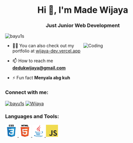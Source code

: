 <h1 align="center">Hi 👋, I'm Made Wijaya</h1>
<h3 align="center"> Just Junior Web Development</h3>

<p align="left"> <img src="https://komarev.com/ghpvc/?username=bayu1s&label=Profile%20views&color=129e00&style=plastic" alt="bayu1s" /> </p>
<img align="right" alt="Coding" width="250" height="400" src="byu.jpg">

- 👨‍💻 You can also check out my portfolio at [wijaya-dev.vercel.app](wijaya-dev.vercel.app)

- 📫 How to reach me **dedukwijaya@gmail.com**

- ⚡ Fun fact **Menyala abg kuh**

<h3 align="left">Connect with me:</h3>
<p align="left">

<a href="https://www.linkedin.com/in/imade-wijaya-594253280?utm_source=share&utm_campaign=share_via&utm_content=profile&utm_medium=android_app" target="blank">
<img align="center" src="https://cdn.jsdelivr.net/npm/simple-icons@3.0.1/icons/linkedin.svg" alt="bayu1s" height="30" width="40" /></a>
<a href="https://www.instagram.com/madewijaya072?igsh=ZmMzamlzOTR2Ynhi" target="blank"><img align="center" src="https://cdn.jsdelivr.net/npm/simple-icons@3.0.1/icons/instagram.svg" alt="Wijaya" height="30" width="40" /></a>

</p>

<h3 align="left">Languages and Tools:</h3>
<p align="left"> </a> <a href="https://www.w3schools.com/css/" target="_blank" rel="noreferrer"> <img src="https://raw.githubusercontent.com/devicons/devicon/master/icons/css3/css3-original-wordmark.svg" alt="css3" width="40" height="40"/> </a> <a href="https://www.w3.org/html/" target="_blank" rel="noreferrer"> <img src="https://raw.githubusercontent.com/devicons/devicon/master/icons/html5/html5-original-wordmark.svg" alt="html5" width="40" height="40"/> </a> <a href="https://www.java.com" target="_blank" rel="noreferrer"> <img src="https://raw.githubusercontent.com/devicons/devicon/master/icons/java/java-original.svg" alt="java" width="40" height="40"/> </a> <a href="https://developer.mozilla.org/en-US/docs/Web/JavaScript" target="_blank" rel="noreferrer"> <img src="https://raw.githubusercontent.com/devicons/devicon/master/icons/javascript/javascript-original.svg" alt="javascript" width="40" height="40"/> 
